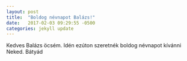 ```yaml
---
layout: post
title:  "Boldog névnapot Balázs!"
date:   2017-02-03 09:29:55 -0500
categories: jekyll update
---
```

Kedves Balázs öcsém. Idén ezúton szeretnék boldog névnapot kívánni Neked.
Bátyád

[jekyll-docs]: http://jekyllrb.com/docs/home
[jekyll-gh]:   https://github.com/jekyll/jekyll
[jekyll-talk]: https://talk.jekyllrb.com/
